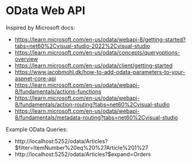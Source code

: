 ﻿# OData Web API

Inspired by Microsoft docs:

* https://learn.microsoft.com/en-us/odata/webapi-8/getting-started?tabs=net60%2Cvisual-studio-2022%2Cvisual-studio
* https://learn.microsoft.com/en-us/odata/concepts/queryoptions-overview
* https://learn.microsoft.com/en-us/odata/client/getting-started
* https://www.jacobmohl.dk/how-to-add-odata-parameters-to-your-aspnet-core-api
* https://learn.microsoft.com/en-us/odata/webapi-8/fundamentals/actions-functions
* https://learn.microsoft.com/en-us/odata/webapi-8/fundamentals/action-routing?tabs=net60%2Cvisual-studio
* https://learn.microsoft.com/en-us/odata/webapi-8/fundamentals/metadata-routing?tabs=net60%2Cvisual-studio

Example OData Queries:

* http://localhost:5252/odata/Articles?$filter=ItemNumber%20eq%20%27Article%201%27
* http://localhost:5252/odata/Articles?$expand=Orders